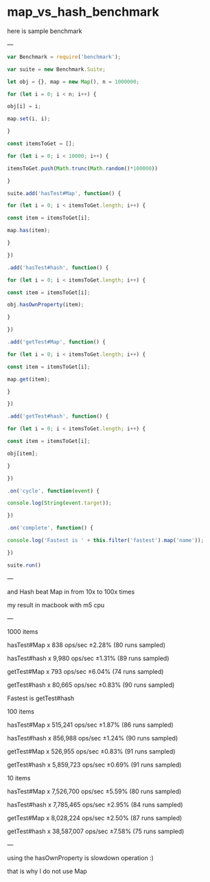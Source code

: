 # map_vs_hash_benchmark

here is sample benchmark

—
```js
var Benchmark = require('benchmark');

var suite = new Benchmark.Suite;

let obj = {}, map = new Map(), n = 1000000;

for (let i = 0; i < n; i++) {

obj[i] = i;

map.set(i, i);

}

const itemsToGet = [];

for (let i = 0; i < 10000; i++) {

itemsToGet.push(Math.trunc(Math.random()*100000))

}

suite.add('hasTest#Map', function() {

for (let i = 0; i < itemsToGet.length; i++) {

const item = itemsToGet[i];

map.has(item);

}

})

.add('hasTest#hash', function() {

for (let i = 0; i < itemsToGet.length; i++) {

const item = itemsToGet[i];

obj.hasOwnProperty(item);

}

})

.add('getTest#Map', function() {

for (let i = 0; i < itemsToGet.length; i++) {

const item = itemsToGet[i];

map.get(item);

}

})

.add('getTest#hash', function() {

for (let i = 0; i < itemsToGet.length; i++) {

const item = itemsToGet[i];

obj[item];

}

})

.on('cycle', function(event) {

console.log(String(event.target));

})

.on('complete', function() {

console.log('Fastest is ' + this.filter('fastest').map('name'));

})

suite.run()
```

—

and Hash beat Map in from 10x to 100x times

my result in macbook with m5 cpu

—

1000 items

hasTest#Map x 838 ops/sec ±2.28% (80 runs sampled)

hasTest#hash x 9,980 ops/sec ±1.31% (89 runs sampled)

getTest#Map x 793 ops/sec ±6.04% (74 runs sampled)

getTest#hash x 80,665 ops/sec ±0.83% (90 runs sampled)

Fastest is getTest#hash

100 items

hasTest#Map x 515,241 ops/sec ±1.87% (86 runs sampled)

hasTest#hash x 856,988 ops/sec ±1.24% (90 runs sampled)

getTest#Map x 526,955 ops/sec ±0.83% (91 runs sampled)

getTest#hash x 5,859,723 ops/sec ±0.69% (91 runs sampled)

10 items

hasTest#Map x 7,526,700 ops/sec ±5.59% (80 runs sampled)

hasTest#hash x 7,785,465 ops/sec ±2.95% (84 runs sampled)

getTest#Map x 8,028,224 ops/sec ±2.50% (87 runs sampled)

getTest#hash x 38,587,007 ops/sec ±7.58% (75 runs sampled)

—

using the hasOwnProperty is slowdown operation :)

that is why I do not use Map

